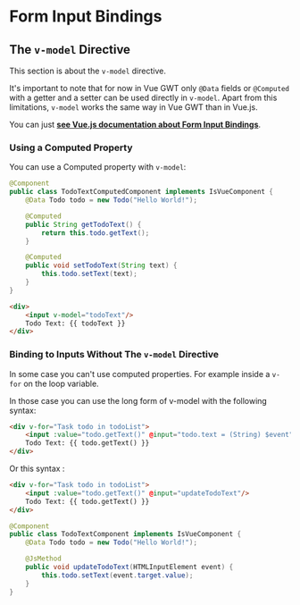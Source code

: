 # Form Input Bindings

## The `v-model` Directive

This section is about the `v-model` directive.

It's important to note that for now in Vue GWT only `@Data` fields or `@Computed` with a getter and a setter can be used directly in `v-model`.
Apart from this limitations, `v-model` works the same way in Vue GWT than in Vue.js.

You can just **[see Vue.js documentation about Form Input Bindings](https://vuejs.org/v2/guide/forms.html)**.

### Using a Computed Property

You can use a Computed property with `v-model`:

```java
@Component
public class TodoTextComputedComponent implements IsVueComponent {
    @Data Todo todo = new Todo("Hello World!");

    @Computed
    public String getTodoText() {
        return this.todo.getText();
    }

    @Computed
    public void setTodoText(String text) {
        this.todo.setText(text);
    }
}
```

```html
<div>
    <input v-model="todoText"/>
    Todo Text: {{ todoText }}
</div>
```

<div class="example-container" data-name="todoTextComputedComponent">
    <span id="todoTextComputedComponent"></span>
</div>

### Binding to Inputs Without The `v-model` Directive

In some case you can't use computed properties.
For example inside a `v-for` on the loop variable.

In those case you can use the long form of v-model with the following syntax:
```html
<div v-for="Task todo in todoList">
    <input :value="todo.getText()" @input="todo.text = (String) $event"/>
    Todo Text: {{ todo.getText() }}
</div>
```
Or this syntax :
```html
<div v-for="Task todo in todoList">
    <input :value="todo.getText()" @input="updateTodoText"/>
    Todo Text: {{ todo.getText() }}
</div>
```

```java
@Component
public class TodoTextComponent implements IsVueComponent {
    @Data Todo todo = new Todo("Hello World!");

    @JsMethod
    public void updateTodoText(HTMLInputElement event) {
        this.todo.setText(event.target.value);
    }
}
```

<div class="example-container" data-name="todoTextComponent">
    <span id="todoTextComponent"></span>
</div>
